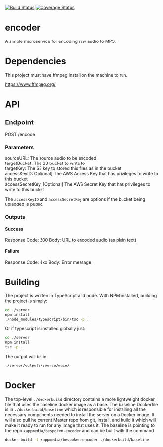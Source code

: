 [![Build Status](https://travis-ci.org/bespoken/encoder.svg?branch=master)](https://travis-ci.org/bespoken/encoder)
[![Coverage Status](https://coveralls.io/repos/github/XappMedia/BespokenEncoder/badge.svg?branch=master)](https://coveralls.io/github/XappMedia/BespokenEncoder?branch=master)

# encoder

A simple microservice for encoding raw audio to MP3.

# Dependencies

This project must have ffmpeg install on the machine to run.

https://www.ffmpeg.org/

# API

## Endpoint

POST /encode

### Parameters

sourceURL: The source audio to be encoded  
targetBucket: The S3 bucket to write to  
targetKey: The S3 key to stored this files as in the bucket  
accessKeyID: Optional] The AWS Access Key that has privileges to write to this bucket  
accessSecretKey: [Optional] The AWS Secret Key that has privileges to write to this bucket  

The `accessKeyID` and `accessSecretKey` are options if the bucket being uplaoded is public. 

### Outputs

#### Success

Response Code: 200
Body:	URL to encoded audio (as plain text)

#### Failure

Response Code: 4xx
Body: Error message

# Building

The project is written in TypeScript and node. With NPM installed, building the project is simply:

``` bash
cd ./server
npm install
./node_modules/typescript/bin/tsc -p .
```

Or if typescript is installed globally just:

``` bash
cd ./server
npm install
tsc -p .
```

The output will be in:

``` bash 
./server/outputs/source/main/
```

# Docker

The top-level `./dockerbuild` directory contains a more lightweight docker file that uses the baseline docker image as a base.  The baseline Dockerfile is in `./dockerbuild/baseline` which is responsible for installing all the necessary components needed to install the server on a Docker image.  It will also pull he current Master repo from git, install, and build it which will make it ready to run for any image that uses it.  The baseline is pointing to the repo `xappmedia/bespoken-encoder` and can be built with the command

``` bash
docker build -t xappmedia/bespoken-encoder ./dockerbuild/baseline
```
